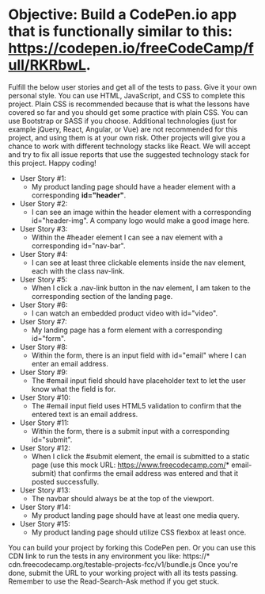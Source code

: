 # Objective: Build a CodePen.io app that is functionally similar to this: https://codepen.io/freeCodeCamp/full/RKRbwL.

Fulfill the below user stories and get all of the tests to pass. Give it your own personal style.
You can use HTML, JavaScript, and CSS to complete this project. Plain CSS is recommended because that is what the lessons have covered so far and you should get some practice with plain CSS. You can use Bootstrap or SASS if you choose. Additional technologies (just for example jQuery, React, Angular, or Vue) are not recommended for this project, and using them is at your own risk. Other projects will give you a chance to work with different technology stacks like React. We will accept and try to fix all issue reports that use the suggested technology stack for this project. Happy coding!

* User Story #1:
  * My product landing page should have a header element with a corresponding __id="header"__.
* User Story #2:
  * I can see an image within the header element with a corresponding id="header-img". A company logo would make a good image here.
* User Story #3:
  * Within the #header element I can see a nav element with a corresponding id="nav-bar".
* User Story #4:
  * I can see at least three clickable elements inside the nav element, each with the class nav-link.
* User Story #5:
  * When I click a .nav-link button in the nav element, I am taken to the corresponding section of the landing page.
* User Story #6:
  * I can watch an embedded product video with id="video".
* User Story #7:
  * My landing page has a form element with a corresponding id="form".
* User Story #8:
  * Within the form, there is an input field with id="email" where I can enter an email address.
* User Story #9:
  * The #email input field should have placeholder text to let the user know what the field is for.
* User Story #10:
  * The #email input field uses HTML5 validation to confirm that the entered text is an email address.
* User Story #11:
  * Within the form, there is a submit input with a corresponding id="submit".
* User Story #12:
  * When I click the #submit element, the email is submitted to a static page (use this mock URL: https://www.freecodecamp.com/* email-submit) that confirms the email address was entered and that it posted successfully.
* User Story #13:
  * The navbar should always be at the top of the viewport.
* User Story #14:
  * My product landing page should have at least one media query.
* User Story #15:
  * My product landing page should utilize CSS flexbox at least once.

You can build your project by forking this CodePen pen. Or you can use this CDN link to run the tests in any environment you like: https://* cdn.freecodecamp.org/testable-projects-fcc/v1/bundle.js
Once you're done, submit the URL to your working project with all its tests passing.
Remember to use the Read-Search-Ask method if you get stuck.